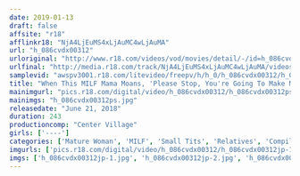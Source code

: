 ```yaml
---
date: 2019-01-13
draft: false
affsite: "r18"
afflinkr18: "NjA4LjEuMS4xLjAuMC4wLjAuMA"
url: "h_086cvdx00312"
urloriginal: "http://www.r18.com/videos/vod/movies/detail/-/id=h_086cvdx00312"
urlfinal: "http://media.r18.com/track/NjA4LjEuMS4xLjAuMC4wLjAuMA/videos/vod/movies/detail/-/id=h_086cvdx00312"
samplevid: "awspv3001.r18.com/litevideo/freepv/h/h_0/h_086cvdx00312/h_086cvdx00312_dmb_w.mp4"
title: "When This MILF Mama Moans, 'Please Stop, You're Going To Make My Nipples Fall Off...' I Still Relentlessly Continued My Nipple Assault! Tiny Titties! Check Out These Rock Hard Sensually Erect Nipples Pull Them, Tweak Them, Suck Them Hard!! 30 Ladies/4 Hours"
mainimgurl: "pics.r18.com/digital/video/h_086cvdx00312/h_086cvdx00312ps.jpg"
mainimgs: "h_086cvdx00312ps.jpg"
releasedate: "June 21, 2018"
duration: 243
productioncomp: "Center Village"
girls: ['----']
categories: ['Mature Woman', 'MILF', 'Small Tits', 'Relatives', 'Compilation', 'Over 4 Hours', 'Hi-Def']
imgurls: ['pics.r18.com/digital/video/h_086cvdx00312/h_086cvdx00312jp-1.jpg', 'pics.r18.com/digital/video/h_086cvdx00312/h_086cvdx00312jp-2.jpg', 'pics.r18.com/digital/video/h_086cvdx00312/h_086cvdx00312jp-3.jpg', 'pics.r18.com/digital/video/h_086cvdx00312/h_086cvdx00312jp-4.jpg', 'pics.r18.com/digital/video/h_086cvdx00312/h_086cvdx00312jp-5.jpg', 'pics.r18.com/digital/video/h_086cvdx00312/h_086cvdx00312jp-6.jpg', 'pics.r18.com/digital/video/h_086cvdx00312/h_086cvdx00312jp-7.jpg', 'pics.r18.com/digital/video/h_086cvdx00312/h_086cvdx00312jp-8.jpg', 'pics.r18.com/digital/video/h_086cvdx00312/h_086cvdx00312jp-9.jpg', 'pics.r18.com/digital/video/h_086cvdx00312/h_086cvdx00312jp-10.jpg', 'pics.r18.com/digital/video/h_086cvdx00312/h_086cvdx00312jp-11.jpg', 'pics.r18.com/digital/video/h_086cvdx00312/h_086cvdx00312jp-12.jpg', 'pics.r18.com/digital/video/h_086cvdx00312/h_086cvdx00312jp-13.jpg', 'pics.r18.com/digital/video/h_086cvdx00312/h_086cvdx00312jp-14.jpg', 'pics.r18.com/digital/video/h_086cvdx00312/h_086cvdx00312jp-15.jpg', 'pics.r18.com/digital/video/h_086cvdx00312/h_086cvdx00312jp-16.jpg', 'pics.r18.com/digital/video/h_086cvdx00312/h_086cvdx00312jp-17.jpg', 'pics.r18.com/digital/video/h_086cvdx00312/h_086cvdx00312jp-18.jpg', 'pics.r18.com/digital/video/h_086cvdx00312/h_086cvdx00312jp-19.jpg', 'pics.r18.com/digital/video/h_086cvdx00312/h_086cvdx00312jp-20.jpg']
imgs: ['h_086cvdx00312jp-1.jpg', 'h_086cvdx00312jp-2.jpg', 'h_086cvdx00312jp-3.jpg', 'h_086cvdx00312jp-4.jpg', 'h_086cvdx00312jp-5.jpg', 'h_086cvdx00312jp-6.jpg', 'h_086cvdx00312jp-7.jpg', 'h_086cvdx00312jp-8.jpg', 'h_086cvdx00312jp-9.jpg', 'h_086cvdx00312jp-10.jpg', 'h_086cvdx00312jp-11.jpg', 'h_086cvdx00312jp-12.jpg', 'h_086cvdx00312jp-13.jpg', 'h_086cvdx00312jp-14.jpg', 'h_086cvdx00312jp-15.jpg', 'h_086cvdx00312jp-16.jpg', 'h_086cvdx00312jp-17.jpg', 'h_086cvdx00312jp-18.jpg', 'h_086cvdx00312jp-19.jpg', 'h_086cvdx00312jp-20.jpg']
---
```

